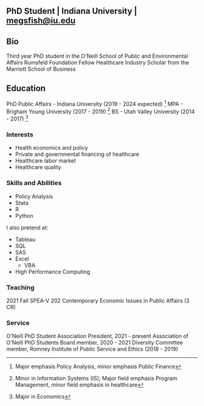 ## PhD Student | Indiana University | megsfish@iu.edu

## Bio
Third year PhD student in the O'Neill School of Public and Environmental Affairs
Rumsfeld Foundation Fellow
Healthcare Industry Scholar from the Marriott School of Business

## Education
PhD Public Affairs - Indiana University (2019 - 2024 expected) [^1]
MPA - Brigham Young University (2017 - 2019) [^2]
BS - Utah Valley University (2014 - 2017) [^3]

### Interests
- Health economics and policy 
- Private and governmental financing of healthcare 
- Healthcare labor market 
- Healthcare quality

### Skills and Abilities
- Policy Analysis
- Stata
- R 
- Python

I also pretend at:
- Tableau
- SQL
- SAS
- Excel
  - VBA
- High Performance Computing

### Teaching
2021 Fall SPEA-V 202 Contemporary Economic Issues in Public Affairs (3 CR)

### Service
O'Neill PhD Student Association President, 2021 - present
Association of O'Neill PhD Students Board member, 2020 - 2021
Diversity Committee member, Romney Institute of Public Service and Ethics (2018 - 2019)

[^1]: Major emphasis Policy Analysis, minor emphasis Public Finance
[^2]: Minor in Information Systems (IS); Major field emphasis Program Management, minor field emphasis in healthcare
[^3]: Major in Economics
